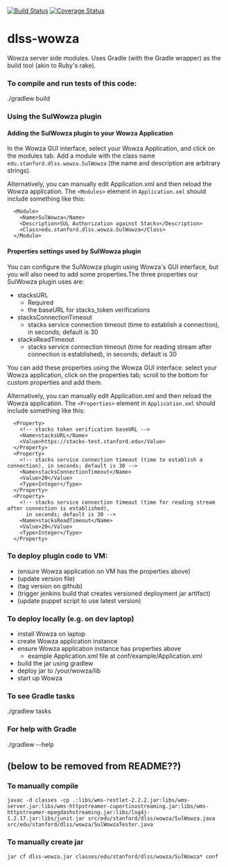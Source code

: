 [![Build Status](https://travis-ci.org/sul-dlss/dlss-wowza.svg?branch=master)](https://travis-ci.org/sul-dlss/dlss-wowza) [![Coverage Status](https://coveralls.io/repos/github/sul-dlss/dlss-wowza/badge.svg?branch=master)](https://coveralls.io/github/sul-dlss/dlss-wowza?branch=master)

# dlss-wowza
Wowza server side modules.  Uses Gradle (with the Gradle wrapper) as the build tool (akin to Ruby's rake).

### To compile and run tests of this code:

  ./gradlew build

### Using the SulWowza plugin

#### Adding the SulWowza plugin to your Wowza Application

In the Wowza GUI interface, select your Wowza Application, and click on the modules tab. Add a module with the class name `edu.stanford.dlss.wowza.SulWowza` (the name and description are arbitrary strings).

Alternatively, you can manually edit Application.xml and then reload the Wowza application.  The `<Modules>` element in `Application.xml` should include something like this:

```
  <Module>
    <Name>SulWowza</Name>
    <Description>SUL Authorization against Stacks</Description>
    <Class>edu.stanford.dlss.wowza.SulWowza</Class>
  </Module>
```

#### Properties settings used by SulWowza plugin

You can configure the SulWowza plugin using Wowza's GUI interface, but you will also need to add some properties.The three properties our SulWowza plugin uses are:

- stacksURL
  - Required
  - the baseURL for stacks_token verifications
- stacksConnectionTimeout
  - stacks service connection timeout (time to establish a connection), in seconds; default is 30
- stacksReadTimeout
  - stacks service connection timeout (time for reading stream after connection is established), in seconds; default is 30

You can add these properties using the Wowza GUI interface: select your Wowza application, click on the properties tab;  scroll to the bottom for custom properties and add them.

Alternatively, you can manually edit Application.xml and then reload the Wowza application.  The `<Properties>` element in `Application.xml` should include something like this:

```
  <Property>
    <!-- stacks token verification baseURL -->
    <Name>stacksURL</Name>
    <Value>https://stacks-test.stanford.edu</Value>
  </Property>
  <Property>
    <!-- stacks service connection timeout (time to establish a connection), in seconds; default is 30 -->
    <Name>stacksConnectionTimeout</Name>
    <Value>20</Value>
    <Type>Integer</Type>
  </Property>
  <Property>
    <!-- stacks service connection timeout (time for reading stream after connection is established),
      in seconds; default is 30 -->
    <Name>stacksReadTimeout</Name>
    <Value>20</Value>
    <Type>Integer</Type>
  </Property>
```

### To deploy plugin code to VM:

- (ensure Wowza application on VM has the properties above)
- (update version file)
- (tag version on github)
- (trigger jenkins build that creates versioned deployment jar artifact)
- (update puppet script to use latest version)

### To deploy locally (e.g. on dev laptop)

- install Wowza on laptop
- create Wowza application instance
- ensure Wowza application instance has properties above
  - example Application.xml file  at  conf/example/Application.xml
- build the jar using gradlew
- deploy jar to /your/wowza/lib
- start up Wowza

### To see Gradle tasks

  ./gradlew tasks

### For help with Gradle

  ./gradlew --help


## (below to be removed from README??)

### To manually compile

```
javac -d classes -cp .:libs/wms-restlet-2.2.2.jar:libs/wms-server.jar:libs/wms-httpstreamer-cupertinostreaming.jar:libs/wms-httpstreamer-mpegdashstreaming.jar:libs/log4j-1.2.17.jar:libs/junit.jar src/edu/stanford/dlss/wowza/SulWowza.java src/edu/stanford/dlss/wowza/SulWowzaTester.java
```

### To manually create jar

```
jar cf dlss-wowza.jar classes/edu/stanford/dlss/wowza/SulWowza* conf
```
